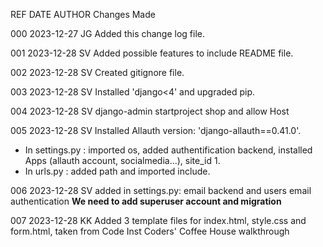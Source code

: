 REF  DATE    AUTHOR  Changes Made

000  2023-12-27 JG Added this change log file.

001  2023-12-28 SV Added possible features to include README file.

002  2023-12-28 SV Created gitignore file.

003  2023-12-28 SV Installed 'django<4' and upgraded pip.

004  2023-12-28 SV django-admin startproject shop and allow Host

005 2023-12-28 SV Installed Allauth version: 'django-allauth==0.41.0'. 
- In settings.py : imported os, added authentification backend, installed Apps (allauth account, socialmedia...), site_id 1.
- In urls.py : added path and imported include.

006 2023-12-28 SV added in settings.py: email backend and users email authentication
**We need to add superuser account and migration**

007  2023-12-28 KK Added 3 template files for index.html, style.css and form.html, taken from Code Inst Coders' Coffee House walkthrough
